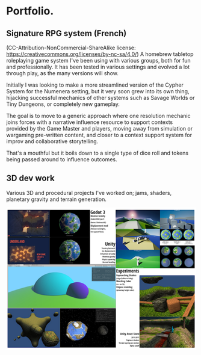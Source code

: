 # Portfolio.

## Signature RPG system (French)
(CC-Attribution-NonCommercial-ShareAlike license: https://creativecommons.org/licenses/by-nc-sa/4.0/)
A homebrew tabletop roleplaying game system I've been using with various groups, both for fun and professionally. It has been tested in various settings and evolved a lot through play, as the many versions will show.

Initially I was looking to make a more streamlined version of the Cypher System for the Numenera setting, but it very soon grew into its own thing, hijacking successful mechanics of other systems such as Savage Worlds or Tiny Dungeons, or completely new gameplay.

The goal is to move to a generic approach where one resolution mechanic joins forces with a narrative influence resource to support contexts provided by the Game Master and players, moving away from simulation or wargaming pre-written content, and closer to a context support system for improv and collaborative storytelling.

That's a mouthful but it boils down to a single type of dice roll and tokens being passed around to influence outcomes.

## 3D dev work
Various 3D and procedural projects I've worked on; jams, shaders, planetary gravity and terrain generation.

![Portfolio](https://raw.githubusercontent.com/eetson/portfolio/master/Eetson-portfolio-quick.jpg)
